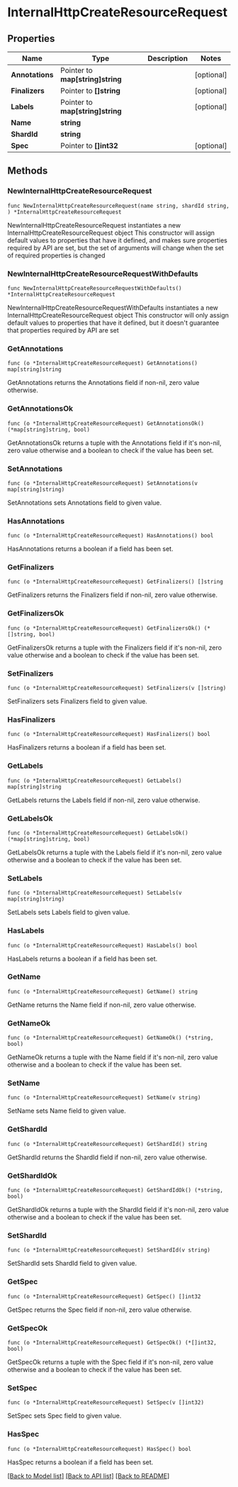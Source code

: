 # InternalHttpCreateResourceRequest

## Properties

Name | Type | Description | Notes
------------ | ------------- | ------------- | -------------
**Annotations** | Pointer to **map[string]string** |  | [optional] 
**Finalizers** | Pointer to **[]string** |  | [optional] 
**Labels** | Pointer to **map[string]string** |  | [optional] 
**Name** | **string** |  | 
**ShardId** | **string** |  | 
**Spec** | Pointer to **[]int32** |  | [optional] 

## Methods

### NewInternalHttpCreateResourceRequest

`func NewInternalHttpCreateResourceRequest(name string, shardId string, ) *InternalHttpCreateResourceRequest`

NewInternalHttpCreateResourceRequest instantiates a new InternalHttpCreateResourceRequest object
This constructor will assign default values to properties that have it defined,
and makes sure properties required by API are set, but the set of arguments
will change when the set of required properties is changed

### NewInternalHttpCreateResourceRequestWithDefaults

`func NewInternalHttpCreateResourceRequestWithDefaults() *InternalHttpCreateResourceRequest`

NewInternalHttpCreateResourceRequestWithDefaults instantiates a new InternalHttpCreateResourceRequest object
This constructor will only assign default values to properties that have it defined,
but it doesn't guarantee that properties required by API are set

### GetAnnotations

`func (o *InternalHttpCreateResourceRequest) GetAnnotations() map[string]string`

GetAnnotations returns the Annotations field if non-nil, zero value otherwise.

### GetAnnotationsOk

`func (o *InternalHttpCreateResourceRequest) GetAnnotationsOk() (*map[string]string, bool)`

GetAnnotationsOk returns a tuple with the Annotations field if it's non-nil, zero value otherwise
and a boolean to check if the value has been set.

### SetAnnotations

`func (o *InternalHttpCreateResourceRequest) SetAnnotations(v map[string]string)`

SetAnnotations sets Annotations field to given value.

### HasAnnotations

`func (o *InternalHttpCreateResourceRequest) HasAnnotations() bool`

HasAnnotations returns a boolean if a field has been set.

### GetFinalizers

`func (o *InternalHttpCreateResourceRequest) GetFinalizers() []string`

GetFinalizers returns the Finalizers field if non-nil, zero value otherwise.

### GetFinalizersOk

`func (o *InternalHttpCreateResourceRequest) GetFinalizersOk() (*[]string, bool)`

GetFinalizersOk returns a tuple with the Finalizers field if it's non-nil, zero value otherwise
and a boolean to check if the value has been set.

### SetFinalizers

`func (o *InternalHttpCreateResourceRequest) SetFinalizers(v []string)`

SetFinalizers sets Finalizers field to given value.

### HasFinalizers

`func (o *InternalHttpCreateResourceRequest) HasFinalizers() bool`

HasFinalizers returns a boolean if a field has been set.

### GetLabels

`func (o *InternalHttpCreateResourceRequest) GetLabels() map[string]string`

GetLabels returns the Labels field if non-nil, zero value otherwise.

### GetLabelsOk

`func (o *InternalHttpCreateResourceRequest) GetLabelsOk() (*map[string]string, bool)`

GetLabelsOk returns a tuple with the Labels field if it's non-nil, zero value otherwise
and a boolean to check if the value has been set.

### SetLabels

`func (o *InternalHttpCreateResourceRequest) SetLabels(v map[string]string)`

SetLabels sets Labels field to given value.

### HasLabels

`func (o *InternalHttpCreateResourceRequest) HasLabels() bool`

HasLabels returns a boolean if a field has been set.

### GetName

`func (o *InternalHttpCreateResourceRequest) GetName() string`

GetName returns the Name field if non-nil, zero value otherwise.

### GetNameOk

`func (o *InternalHttpCreateResourceRequest) GetNameOk() (*string, bool)`

GetNameOk returns a tuple with the Name field if it's non-nil, zero value otherwise
and a boolean to check if the value has been set.

### SetName

`func (o *InternalHttpCreateResourceRequest) SetName(v string)`

SetName sets Name field to given value.


### GetShardId

`func (o *InternalHttpCreateResourceRequest) GetShardId() string`

GetShardId returns the ShardId field if non-nil, zero value otherwise.

### GetShardIdOk

`func (o *InternalHttpCreateResourceRequest) GetShardIdOk() (*string, bool)`

GetShardIdOk returns a tuple with the ShardId field if it's non-nil, zero value otherwise
and a boolean to check if the value has been set.

### SetShardId

`func (o *InternalHttpCreateResourceRequest) SetShardId(v string)`

SetShardId sets ShardId field to given value.


### GetSpec

`func (o *InternalHttpCreateResourceRequest) GetSpec() []int32`

GetSpec returns the Spec field if non-nil, zero value otherwise.

### GetSpecOk

`func (o *InternalHttpCreateResourceRequest) GetSpecOk() (*[]int32, bool)`

GetSpecOk returns a tuple with the Spec field if it's non-nil, zero value otherwise
and a boolean to check if the value has been set.

### SetSpec

`func (o *InternalHttpCreateResourceRequest) SetSpec(v []int32)`

SetSpec sets Spec field to given value.

### HasSpec

`func (o *InternalHttpCreateResourceRequest) HasSpec() bool`

HasSpec returns a boolean if a field has been set.


[[Back to Model list]](../README.md#documentation-for-models) [[Back to API list]](../README.md#documentation-for-api-endpoints) [[Back to README]](../README.md)


